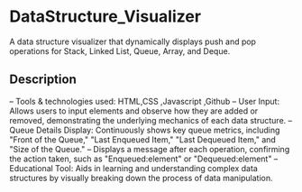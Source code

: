# DataStructure_Visualizer
A data structure visualizer that dynamically displays push and pop operations for Stack, Linked List, Queue, Array, and Deque.

## Description
– Tools & technologies used: HTML,CSS ,Javascript ,Github
– User Input: Allows users to input elements and observe how they are added or removed, demonstrating the
underlying mechanics of each data structure.
– Queue Details Display: Continuously shows key queue metrics, including "Front of the Queue," "Last Enqueued
Item," "Last Dequeued Item," and "Size of the Queue."
– Displays a message after each operation, confirming the action taken, such as "Enqueued:element" or "Dequeued:element"
– Educational Tool: Aids in learning and understanding complex data structures by visually breaking down the
process of data manipulation.
